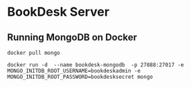 # BookDesk Server

## Running MongoDB on Docker

`docker pull mongo`

`docker run -d  --name bookdesk-mongodb  -p 27888:27017 -e MONGO_INITDB_ROOT_USERNAME=bookdeskadmin -e MONGO_INITDB_ROOT_PASSWORD=bookdesksecret mongo`